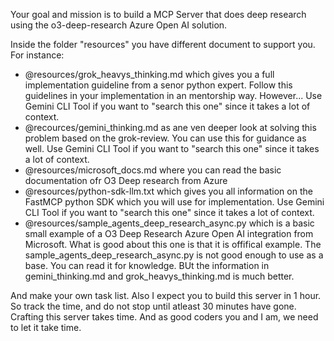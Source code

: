 Your goal and mission is to build a MCP Server that does deep research using the o3-deep-research Azure Open AI solution.

Inside the folder "resources" you have different document to support you. For instance:

 - @resources/grok_heavys_thinking.md which gives you a full implementation guideline from a senor python expert. Follow this guidelines in your implementation in an mentorship way. However... Use Gemini CLI Tool if you want to "search this one" since it takes a lot of context.
 - @recources/gemini_thinking.md as ane ven deeper look at solving this problem based on the grok-review. You can use this for guidance as well. Use Gemini CLI Tool if you want to "search this one" since it takes a lot of context.
 - @resources/microsoft_docs.md where you can read the basic documentation ofr O3 Deep research from Azure
 - @resources/python-sdk-llm.txt which gives you all information on the FastMCP python SDK which you will use for implementation. Use Gemini CLI Tool if you want to "search this one" since it takes a lot of context.
 - @resources/sample_agents_deep_research_async.py which is a basic small example of a O3 Deep Research Azure Open AI integration from Microsoft. What is good about this one is that it is offifical example. The sample_agents_deep_research_async.py is not good enough to use as a base. You can read it for knowledge. BUt the information in gemini_thinking.md and grok_heavys_thinking.md is much better.     

And make your own task list. Also I expect you to build this server in 1 hour. So track the time, and do not stop until atleast 30 minutes have gone. Crafting this server takes time. And as good coders you and I am, we need to let it take time.

